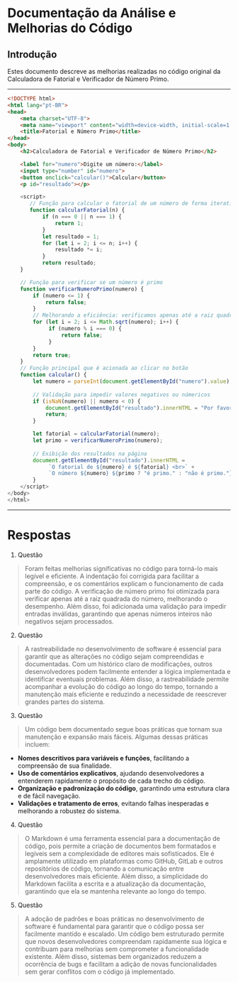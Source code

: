# Documentação da Análise e Melhorias do Código

## Introdução
Estes documento descreve as melhorias realizadas no código original da Calculadora de Fatorial e Verificador de Número Primo.

---

```html
<!DOCTYPE html>
<html lang="pt-BR">
<head>
    <meta charset="UTF-8">
    <meta name="viewport" content="width=device-width, initial-scale=1.0">
    <title>Fatorial e Número Primo</title>
</head>
<body>
    <h2>Calculadora de Fatorial e Verificador de Número Primo</h2>

    <label for="numero">Digite um número:</label>
    <input type="number" id="numero">
    <button onclick="calcular()">Calcular</button>
    <p id="resultado"></p>

```
```javascript
    <script>
       // Função para calcular o fatorial de um número de forma iterativa
       function calcularFatorial(n) {
           if (n === 0 || n === 1) {
               return 1;
           }
           let resultado = 1;
           for (let i = 2; i <= n; i++) {
               resultado *= i;
           }
           return resultado;
    }

    // Função para verificar se um número é primo
    function verificarNumeroPrimo(numero) {
        if (numero <= 1) {
            return false;
        }
        // Melhorando a eficiência: verificamos apenas até a raiz quadrada do número
        for (let i = 2; i <= Math.sqrt(numero); i++) {
             if (numero % i === 0) {
                 return false;
             }
        }
        return true;
    }
    // Função principal que é acionada ao clicar no botão
    function calcular() {
        let numero = parseInt(document.getElementById("numero").value);
        
        // Validação para impedir valores negativos ou númericos
        if (isNaN(numero) || numero < 0) {
            document.getElementById("resultado").innerHTML = "Por favor, insira um número inteiro não negativo.";
            return;
        }

        let fatorial = calcularFatorial(numero);
        let primo = verificarNumeroPrimo(numero);
        
        // Exibição dos resultados na página
        document.getElementById("resultado").innerHTML =
             `O fatorial de ${numero} é ${fatorial} <br>` +
             `O número ${numero} ${primo ? "é primo." : "não é primo."}`;
        }
    </script>
</body>
</html>
```

---

# Respostas 
1. Questão
> Foram feitas melhorias significativas no código para torná-lo mais legível e eficiente. A indentação foi corrigida para facilitar a compreensão, e os comentários explicam o funcionamento de cada parte do código. A verificação de número primo foi otimizada para verificar apenas até a raiz quadrada do número, melhorando o desempenho. Além disso, foi adicionada uma validação para impedir entradas inválidas, garantindo que apenas números inteiros não negativos sejam processados.

2. Questão
> A rastreabilidade no desenvolvimento de software é essencial para garantir que as alterações no código sejam compreendidas e documentadas. Com um histórico claro de modificações, outros desenvolvedores podem facilmente entender a lógica implementada e identificar eventuais problemas. Além disso, a rastreabilidade permite acompanhar a evolução do código ao longo do tempo, tornando a manutenção mais eficiente e reduzindo a necessidade de reescrever grandes partes do sistema.

3. Questão
>Um código bem documentado segue boas práticas que tornam sua manutenção e expansão mais fáceis. Algumas dessas práticas incluem:
- **Nomes descritivos para variáveis e funções**, facilitando a compreensão de sua finalidade.
- **Uso de comentários explicativos**, ajudando desenvolvedores a entenderem rapidamente o propósito de cada trecho do código.
- **Organização e padronização do código**, garantindo uma estrutura clara e de fácil navegação.
- **Validações e tratamento de erros**, evitando falhas inesperadas e melhorando a robustez do sistema.

4. Questão
>O Markdown é uma ferramenta essencial para a documentação de código, pois permite a criação de documentos bem formatados e legíveis sem a complexidade de editores mais sofisticados. Ele é amplamente utilizado em plataformas como GitHub, GitLab e outros repositórios de código, tornando a comunicação entre desenvolvedores mais eficiente. Além disso, a simplicidade do Markdown facilita a escrita e a atualização da documentação, garantindo que ela se mantenha relevante ao longo do tempo.

5. Questão
>A adoção de padrões e boas práticas no desenvolvimento de software é fundamental para garantir que o código possa ser facilmente mantido e escalado. Um código bem estruturado permite que novos desenvolvedores compreendam rapidamente sua lógica e contribuam para melhorias sem comprometer a funcionalidade existente. Além disso, sistemas bem organizados reduzem a ocorrência de bugs e facilitam a adição de novas funcionalidades sem gerar conflitos com o código já implementado.

